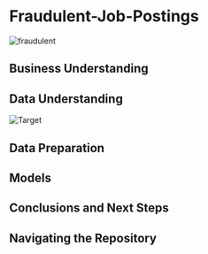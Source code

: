 # Fraudulent-Job-Postings
![fraudulent](https://images.tmcnet.com/tmc/misc/articles/image/2020-jan/3871346650-hacker-adobe.jpeg)
## Business Understanding
## Data Understanding
![Target](https://user-images.githubusercontent.com/74070082/143786875-797c8179-3d69-4e59-afcd-58ac4695d1bc.png)

## Data Preparation
## Models
## Conclusions and Next Steps
## Navigating the Repository
